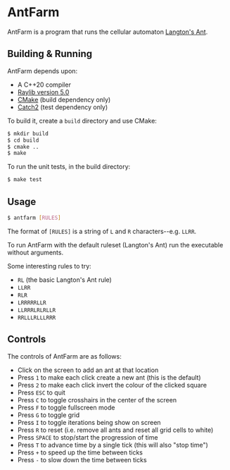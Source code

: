 <!--
This Source Code Form is subject to the terms of the Mozilla Public
License, v. 2.0. If a copy of the MPL was not distributed with this
file, You can obtain one at http://mozilla.org/MPL/2.0/.
-->

<!--
Copyright (c) 2024 David Jackson
-->

# AntFarm

AntFarm is a program that runs the cellular automaton
[Langton's Ant](https://en.wikipedia.org/wiki/Langton%27s_ant).

## Building & Running

AntFarm depends upon:

* A C++20 compiler
* [Raylib version 5.0](https://www.raylib.com/)
* [CMake](https://cmake.org/) (build dependency only)
* [Catch2](https://github.com/catchorg/Catch2) (test dependency only)

To build it, create a `build` directory and use CMake:

```sh
$ mkdir build
$ cd build
$ cmake ..
$ make
````

To run the unit tests, in the build directory:

```sh
$ make test
```

## Usage

```sh
$ antfarm [RULES]
```

The format of `[RULES]` is a string of `L` and `R` characters--e.g. `LLRR`.

To run AntFarm with the default ruleset (Langton's Ant) run the executable
without arguments.

Some interesting rules to try:

* `RL` (the basic Langton's Ant rule)
* `LLRR`
* `RLR`
* `LRRRRRLLR`
* `LLRRRLRLRLLR`
* `RRLLLRLLLRRR`

## Controls

The controls of AntFarm are as follows:

* Click on the screen to add an ant at that location
* Press `1` to make each click create a new ant (this is the default)
* Press `2` to make each click invert the colour of the clicked square
* Press `ESC` to quit
* Press `C` to toggle crosshairs in the center of the screen
* Press `F` to toggle fullscreen mode
* Press `G` to toggle grid
* Press `I` to toggle iterations being show on screen
* Press `R` to reset (i.e. remove all ants and reset all grid cells to white)
* Press `SPACE` to stop/start the progression of time
* Press `T` to advance time by a single tick (this will also "stop time")
* Press `+` to speed up the time between ticks
* Press `-` to slow down the time between ticks


